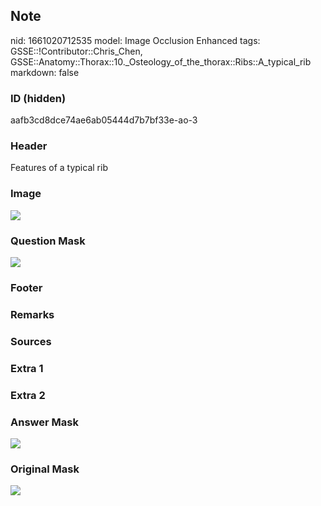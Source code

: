 ## Note
nid: 1661020712535
model: Image Occlusion Enhanced
tags: GSSE::!Contributor::Chris_Chen, GSSE::Anatomy::Thorax::10._Osteology_of_the_thorax::Ribs::A_typical_rib
markdown: false

### ID (hidden)
aafb3cd8dce74ae6ab05444d7b7bf33e-ao-3

### Header
Features of a typical rib

### Image
<img src="tmpjj1lyl1k.png">

### Question Mask
<img src="aafb3cd8dce74ae6ab05444d7b7bf33e-ao-3-Q.svg">

### Footer


### Remarks


### Sources


### Extra 1


### Extra 2


### Answer Mask
<img src="aafb3cd8dce74ae6ab05444d7b7bf33e-ao-3-A.svg">

### Original Mask
<img src="aafb3cd8dce74ae6ab05444d7b7bf33e-ao-O.svg">
